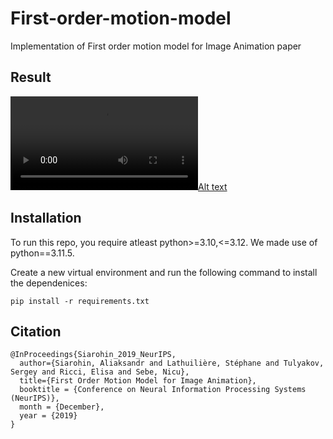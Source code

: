 # First-order-motion-model
Implementation of First order motion model for Image Animation paper

## Result
[![Alt text](https://github.com/rajdeep-mahal/CSCI-566-Project-GAN/blob/main/results/output_video.mp4)](https://github.com/rajdeep-mahal/CSCI-566-Project-GAN/blob/main/results/output_video.mp4 "Watch the Video")


## Installation
To run this repo, you require atleast python>=3.10,<=3.12. We made use of python==3.11.5.

Create a new virtual environment and run the following command to install the dependenices:
```
pip install -r requirements.txt
```

## Citation

```
@InProceedings{Siarohin_2019_NeurIPS,
  author={Siarohin, Aliaksandr and Lathuilière, Stéphane and Tulyakov, Sergey and Ricci, Elisa and Sebe, Nicu},
  title={First Order Motion Model for Image Animation},
  booktitle = {Conference on Neural Information Processing Systems (NeurIPS)},
  month = {December},
  year = {2019}
}
```
